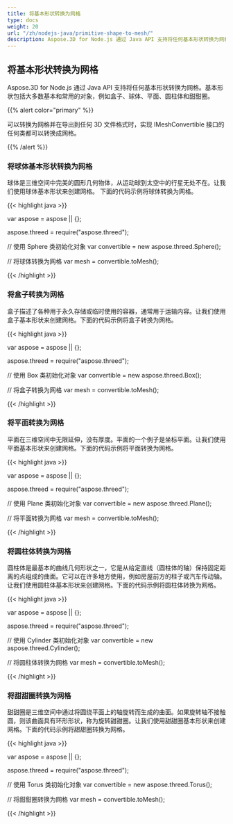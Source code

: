 ```yaml
---
title: 将基本形状转换为网格
type: docs
weight: 20
url: "/zh/nodejs-java/primitive-shape-to-mesh/"
description: Aspose.3D for Node.js 通过 Java API 支持将任何基本形状转换为网格。基本形状包括大多数基本和常用的对象，例如盒子、球体、平面、圆柱体和甜甜圈。
---
```


## **将基本形状转换为网格**
Aspose.3D for Node.js 通过 Java API 支持将任何基本形状转换为网格。基本形状包括大多数基本和常用的对象，例如盒子、球体、平面、圆柱体和甜甜圈。

{{% alert color="primary" %}}

可以转换为网格并在导出到任何 3D 文件格式时，实现 IMeshConvertible 接口的任何类都可以转换成网格。

{{% /alert %}}
### **将球体基本形状转换为网格**
球体是三维空间中完美的圆形几何物体，从运动球到太空中的行星无处不在。让我们使用球体基本形状来创建网格。
下面的代码示例将球体转换为网格。

{{< highlight java >}}

var aspose = aspose || {};

aspose.threed = require("aspose.threed");

// 使用 Sphere 类初始化对象
var convertible = new aspose.threed.Sphere();

// 将球体转换为网格
var mesh = convertible.toMesh();

{{< /highlight >}}

### **将盒子转换为网格**
盒子描述了各种用于永久存储或临时使用的容器，通常用于运输内容。让我们使用盒子基本形状来创建网格。下面的代码示例将盒子转换为网格。

{{< highlight java >}}

var aspose = aspose || {};

aspose.threed = require("aspose.threed");

// 使用 Box 类初始化对象
var convertible = new aspose.threed.Box();

// 将盒子转换为网格
var mesh = convertible.toMesh();

{{< /highlight >}}

### **将平面转换为网格**
平面在三维空间中无限延伸，没有厚度。平面的一个例子是坐标平面。让我们使用平面基本形状来创建网格。下面的代码示例将平面转换为网格。

{{< highlight java >}}

var aspose = aspose || {};

aspose.threed = require("aspose.threed");

// 使用 Plane 类初始化对象
var convertible = new aspose.threed.Plane();

// 将平面转换为网格
var mesh = convertible.toMesh();

{{< /highlight >}}

### **将圆柱体转换为网格**
圆柱体是最基本的曲线几何形状之一，它是从给定直线（圆柱体的轴）保持固定距离的点组成的曲面。它可以在许多地方使用，例如房屋前方的柱子或汽车传动轴。让我们使用圆柱体基本形状来创建网格。下面的代码示例将圆柱体转换为网格。

{{< highlight java >}}

var aspose = aspose || {};

aspose.threed = require("aspose.threed");

// 使用 Cylinder 类初始化对象
var convertible = new aspose.threed.Cylinder();

// 将圆柱体转换为网格
var mesh = convertible.toMesh();

{{< /highlight >}}

### **将甜甜圈转换为网格**
甜甜圈是三维空间中通过将圆绕平面上的轴旋转而生成的曲面。如果旋转轴不接触圆，则该曲面具有环形形状，称为旋转甜甜圈。让我们使用甜甜圈基本形状来创建网格。下面的代码示例将甜甜圈转换为网格。

{{< highlight java >}}

var aspose = aspose || {};

aspose.threed = require("aspose.threed");

// 使用 Torus 类初始化对象
var convertible = new aspose.threed.Torus();

// 将甜甜圈转换为网格
var mesh = convertible.toMesh();

{{< /highlight >}}